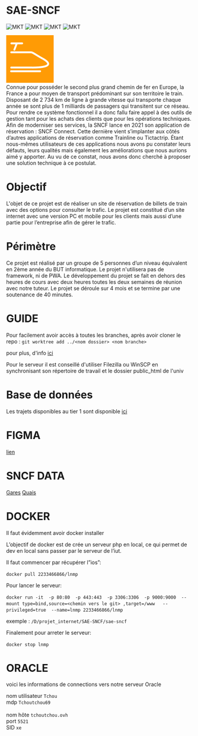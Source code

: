 # SAE-SNCF
![MKT](https://img.shields.io/badge/license-copyleft-red.svg)
![MKT](https://img.shields.io/badge/version-v1.0.0-blue.svg)
![MKT](https://img.shields.io/badge/languages-PHP_JS_HTML_CSS-orange.svg)
![MKT](https://img.shields.io/badge/platform-Web-1ightgrey.svg)

<img src="src/ASSETS/fav.png"><br>
Connue pour posséder le second plus grand chemin de fer en Europe, la France a pour moyen de transport prédominant sur son territoire le train. Disposant de 2 734 km de ligne à grande vitesse qui transporte chaque année se sont plus de 1 milliards de passagers qui transitent sur ce réseau. Pour rendre ce système fonctionnel il a donc fallu faire appel à des outils de gestion tant pour les achats des clients que pour les opérations techniques.
Afin de moderniser ses services, la SNCF lance en 2021 son application de réservation : SNCF Connect. Cette dernière vient s’implanter aux côtés d’autres applications de réservation comme Trainline ou Tictactrip.
Étant nous-mêmes utilisateurs de ces applications nous avons pu constater leurs défauts, leurs qualités mais également les améliorations que nous aurions aimé y apporter. Au vu de ce constat, nous avons donc cherché à proposer une solution technique à ce postulat.

# Objectif
L'objet de ce projet est de réaliser un site de réservation de billets de train avec des options pour consulter le trafic. Le projet est constitué d’un site internet avec une version PC et mobile pour les clients mais aussi d’une partie pour l’entreprise afin de gérer le trafic.

# Périmètre
Ce projet est réalisé par un groupe de 5 personnes d’un niveau équivalent en 2ème année du BUT informatique. Le projet n'utilisera pas de framework, ni de PWA. Le développement du projet se fait en dehors des heures de cours avec deux heures toutes les deux semaines de réunion avec notre tuteur. Le projet se déroule sur 4 mois et se termine par une soutenance de 40 minutes.
# GUIDE

Pour facilement avoir accès à toutes les branches,
après avoir cloner le repo :
 ```git worktree add ../<nom dossier> <nom branche>  ```

pour plus, d'info <a href="https://morgan.cugerone.com/blog/how-to-use-git-worktree-and-in-a-clean-way/">ici</a>


Pour le serveur il est conseillé d'utiliser Filezilla ou WinSCP en synchronisant son répertoire de travail et le dossier public_html de l'univ
# Base de données

Les trajets disponibles au tier 1 sont disponible <a href="https://forge.univ-lyon1.fr/p2103642/sae-sncf/-/raw/main/bdd/overview.pdf?inline=true">ici</a>
# FIGMA

<a href="https://www.figma.com/file/JoDxjyH653MXO4MKjn987D/SNCF?node-id=10%3A10">lien</a>

# SNCF DATA
<a href="https://ressources.data.sncf.com/explore/dataset/referentiel-gares-voyageurs/table/?disjunctive.gare_ug_libelle&sort=gare_alias_libelle_noncontraint">Gares</a>
<a href="https://ressources.data.sncf.com/explore/dataset/liste-des-quais/table/">Quais</a>


# DOCKER

Il faut évidemment avoir docker installer

L’objectif de docker est de crée un serveur php en local,
ce qui permet de dev en local sans passer par le serveur de l’iut.

 
Il faut commencer par récupérer l”ios”:

```docker pull 2233466866/lnmp```

Pour lancer le serveur:

```docker run -it  -p 80:80  -p 443:443  -p 3306:3306  -p 9000:9000  --mount type=bind,source=<chemin vers le git> ,target=/www   --privileged=true  --name=lnmp 2233466866/lnmp```

<chemin vers le git> exemple : `/D/projet_internet/SAE-SNCF/sae-sncf`

Finalement pour arreter le serveur:

```docker stop lnmp```

# ORACLE
 voici les informations de connections vers notre serveur Oracle

 nom utilisateur `Tchou` <br>
 mdp `Tchoutchou69` <br><br>
 nom hôte `tchoutchou.ovh` <br>
 port `5521` <br>
 SID `xe` <br>



